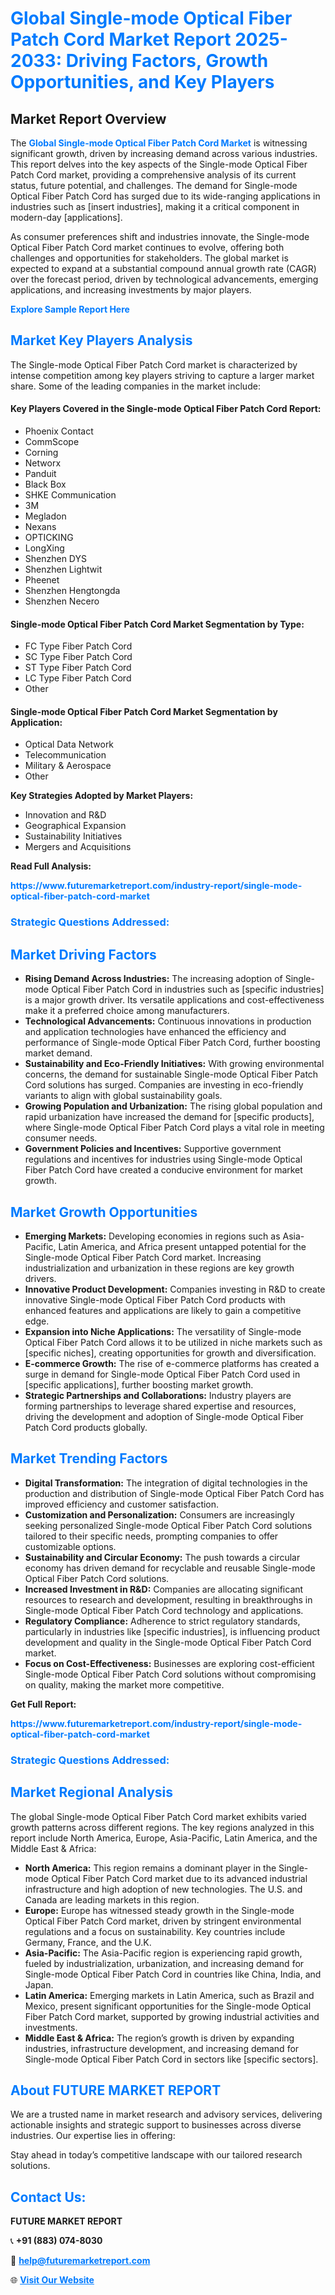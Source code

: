 <h1 style="color: #007BFF;">Global Single-mode Optical Fiber Patch Cord Market Report 2025-2033: Driving Factors, Growth Opportunities, and Key Players</h1>

<section id="overview">
<h2>Market Report Overview</h2>
<p>The <a href="https://www.futuremarketreport.com/industry-report/single-mode-optical-fiber-patch-cord-market" style="color: #007BFF; text-decoration: none;"><strong>Global Single-mode Optical Fiber Patch Cord Market</strong></a> is witnessing significant growth, driven by increasing demand across various industries. This report delves into the key aspects of the Single-mode Optical Fiber Patch Cord market, providing a comprehensive analysis of its current status, future potential, and challenges. The demand for Single-mode Optical Fiber Patch Cord has surged due to its wide-ranging applications in industries such as [insert industries], making it a critical component in modern-day [applications].</p>
<p>As consumer preferences shift and industries innovate, the Single-mode Optical Fiber Patch Cord market continues to evolve, offering both challenges and opportunities for stakeholders. The global market is expected to expand at a substantial compound annual growth rate (CAGR) over the forecast period, driven by technological advancements, emerging applications, and increasing investments by major players.</p>
</section>

<section id="overview">
<p><a href="https://www.futuremarketreport.com/request-sample/reportId=115963" style="color: #007BFF; text-decoration: none;"><strong>Explore Sample Report Here</strong></a></p>
</section>

<section id="key-players">
<h2 style="color: #007BFF;">Market Key Players Analysis</h2>
<p>The Single-mode Optical Fiber Patch Cord market is characterized by intense competition among key players striving to capture a larger market share. Some of the leading companies in the market include:</p>
<h4>Key Players Covered in the Single-mode Optical Fiber Patch Cord Report:</h4>
<ul><li>Phoenix Contact</li><li>CommScope</li><li>Corning</li><li>Networx</li><li>Panduit</li><li>Black Box</li><li>SHKE Communication</li><li>3M</li><li>Megladon</li><li>Nexans</li><li>OPTICKING</li><li>LongXing</li><li>Shenzhen DYS</li><li>Shenzhen Lightwit</li><li>Pheenet</li><li>Shenzhen Hengtongda</li><li>Shenzhen Necero</li></ul>
<h4>Single-mode Optical Fiber Patch Cord Market Segmentation by Type:</h4>
<ul><li>FC Type Fiber Patch Cord</li><li>SC Type Fiber Patch Cord</li><li>ST Type Fiber Patch Cord</li><li>LC Type Fiber Patch Cord</li><li>Other</li></ul>

<h4>Single-mode Optical Fiber Patch Cord Market Segmentation by Application:</h4>
<ul><li>Optical Data Network</li><li>Telecommunication</li><li>Military &amp; Aerospace</li><li>Other</li></ul>
<p><strong>Key Strategies Adopted by Market Players:</strong></p>
<ul>
<li>Innovation and R&D</li>
<li>Geographical Expansion</li>
<li>Sustainability Initiatives</li>
<li>Mergers and Acquisitions</li>
</ul>
</section>

<section>
<p><strong>Read Full Analysis: </strong></p><a href="https://www.futuremarketreport.com/industry-report/single-mode-optical-fiber-patch-cord-market" style="color: #007BFF; text-decoration: none;"><strong>https://www.futuremarketreport.com/industry-report/single-mode-optical-fiber-patch-cord-market</strong></a>
<h3 style="color: #007BFF;">Strategic Questions Addressed:</h3>
</section>

<section id="driving-factors">
<h2 style="color: #007BFF;">Market Driving Factors</h2>
<ul>
<li><strong>Rising Demand Across Industries:</strong> The increasing adoption of Single-mode Optical Fiber Patch Cord in industries such as [specific industries] is a major growth driver. Its versatile applications and cost-effectiveness make it a preferred choice among manufacturers.</li>
<li><strong>Technological Advancements:</strong> Continuous innovations in production and application technologies have enhanced the efficiency and performance of Single-mode Optical Fiber Patch Cord, further boosting market demand.</li>
<li><strong>Sustainability and Eco-Friendly Initiatives:</strong> With growing environmental concerns, the demand for sustainable Single-mode Optical Fiber Patch Cord solutions has surged. Companies are investing in eco-friendly variants to align with global sustainability goals.</li>
<li><strong>Growing Population and Urbanization:</strong> The rising global population and rapid urbanization have increased the demand for [specific products], where Single-mode Optical Fiber Patch Cord plays a vital role in meeting consumer needs.</li>
<li><strong>Government Policies and Incentives:</strong> Supportive government regulations and incentives for industries using Single-mode Optical Fiber Patch Cord have created a conducive environment for market growth.</li>
</ul>
</section>

<section id="growth-opportunities">
<h2 style="color: #007BFF;">Market Growth Opportunities</h2>
<ul>
<li><strong>Emerging Markets:</strong> Developing economies in regions such as Asia-Pacific, Latin America, and Africa present untapped potential for the Single-mode Optical Fiber Patch Cord market. Increasing industrialization and urbanization in these regions are key growth drivers.</li>
<li><strong>Innovative Product Development:</strong> Companies investing in R&D to create innovative Single-mode Optical Fiber Patch Cord products with enhanced features and applications are likely to gain a competitive edge.</li>
<li><strong>Expansion into Niche Applications:</strong> The versatility of Single-mode Optical Fiber Patch Cord allows it to be utilized in niche markets such as [specific niches], creating opportunities for growth and diversification.</li>
<li><strong>E-commerce Growth:</strong> The rise of e-commerce platforms has created a surge in demand for Single-mode Optical Fiber Patch Cord used in [specific applications], further boosting market growth.</li>
<li><strong>Strategic Partnerships and Collaborations:</strong> Industry players are forming partnerships to leverage shared expertise and resources, driving the development and adoption of Single-mode Optical Fiber Patch Cord products globally.</li>
</ul>
</section>

<section id="trending-factors">
<h2 style="color: #007BFF;">Market Trending Factors</h2>
<ul>
<li><strong>Digital Transformation:</strong> The integration of digital technologies in the production and distribution of Single-mode Optical Fiber Patch Cord has improved efficiency and customer satisfaction.</li>
<li><strong>Customization and Personalization:</strong> Consumers are increasingly seeking personalized Single-mode Optical Fiber Patch Cord solutions tailored to their specific needs, prompting companies to offer customizable options.</li>
<li><strong>Sustainability and Circular Economy:</strong> The push towards a circular economy has driven demand for recyclable and reusable Single-mode Optical Fiber Patch Cord solutions.</li>
<li><strong>Increased Investment in R&D:</strong> Companies are allocating significant resources to research and development, resulting in breakthroughs in Single-mode Optical Fiber Patch Cord technology and applications.</li>
<li><strong>Regulatory Compliance:</strong> Adherence to strict regulatory standards, particularly in industries like [specific industries], is influencing product development and quality in the Single-mode Optical Fiber Patch Cord market.</li>
<li><strong>Focus on Cost-Effectiveness:</strong> Businesses are exploring cost-efficient Single-mode Optical Fiber Patch Cord solutions without compromising on quality, making the market more competitive.</li>
</ul>
</section>

<section>
<p><strong>Get Full Report: </strong></p><a href="https://www.futuremarketreport.com/industry-report/single-mode-optical-fiber-patch-cord-market" style="color: #007BFF; text-decoration: none;"><strong>https://www.futuremarketreport.com/industry-report/single-mode-optical-fiber-patch-cord-market</strong></a>
<h3 style="color: #007BFF;">Strategic Questions Addressed:</h3>
</section>


<section id="regional-analysis">
<h2 style="color: #007BFF;">Market Regional Analysis</h2>
<p>The global Single-mode Optical Fiber Patch Cord market exhibits varied growth patterns across different regions. The key regions analyzed in this report include North America, Europe, Asia-Pacific, Latin America, and the Middle East & Africa:</p>
<ul>
<li><strong>North America:</strong> This region remains a dominant player in the Single-mode Optical Fiber Patch Cord market due to its advanced industrial infrastructure and high adoption of new technologies. The U.S. and Canada are leading markets in this region.</li>
<li><strong>Europe:</strong> Europe has witnessed steady growth in the Single-mode Optical Fiber Patch Cord market, driven by stringent environmental regulations and a focus on sustainability. Key countries include Germany, France, and the U.K.</li>
<li><strong>Asia-Pacific:</strong> The Asia-Pacific region is experiencing rapid growth, fueled by industrialization, urbanization, and increasing demand for Single-mode Optical Fiber Patch Cord in countries like China, India, and Japan.</li>
<li><strong>Latin America:</strong> Emerging markets in Latin America, such as Brazil and Mexico, present significant opportunities for the Single-mode Optical Fiber Patch Cord market, supported by growing industrial activities and investments.</li>
<li><strong>Middle East & Africa:</strong> The region’s growth is driven by expanding industries, infrastructure development, and increasing demand for Single-mode Optical Fiber Patch Cord in sectors like [specific sectors].</li>
</ul>
</section>

<footer>
<h2 style="color: #007BFF;">About FUTURE MARKET REPORT</h2>
<p>We are a trusted name in market research and advisory services, delivering actionable insights and strategic support to businesses across diverse industries. Our expertise lies in offering:</p>

<p>Stay ahead in today’s competitive landscape with our tailored research solutions.</p>

<h2 style="color: #007BFF;">Contact Us:</h2>
<p><strong>FUTURE MARKET REPORT</strong></p>
<p>📞 <strong>+91 (883) 074-8030</strong></p>
<p>📧 <strong><a href="mailto:help@futuremarketreport.com" style="color: #007BFF;">help@futuremarketreport.com</a></strong></p>
<p>🌐 <strong><a href="https://www.futuremarketreport.com/" style="color: #007BFF;">Visit Our Website</a></strong></p>
</footer>